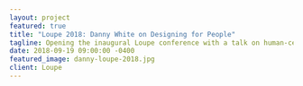 ```yaml
---
layout: project
featured: true
title: "Loupe 2018: Danny White on Designing for People"
tagline: Opening the inaugural Loupe conference with a talk on human-centred design.
date: 2018-09-19 09:00:00 -0400
featured_image: danny-loupe-2018.jpg
client: Loupe
---
```

